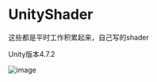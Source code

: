 # UnityShader
这些都是平时工作积累起来，自己写的shader

Unity版本4.7.2

![image](https://github.com/shiabo1121/UnityShader/blob/master/Assets/Effect/1535870936856.jpg)
